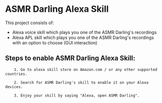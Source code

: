 # ASMR Darling Alexa Skill

This project consists of:
* Alexa voice skill which plays you one of the ASMR Darling's recordings
* Alexa APL skill which plays you one of the ASMR Darling's recordings with an option to choose (GUI interaction)

## Steps to enable ASMR Darling Alexa Skill:

```
    1. Go to alexa skill store on Amazon.com / or any other supported countries.
```

```
    2. Search for ASMR Darling's skill to enable it on your Alexa devices.
```

```
    3. Enjoy your skill by saying "Alexa, open ASMR Darling".
```
